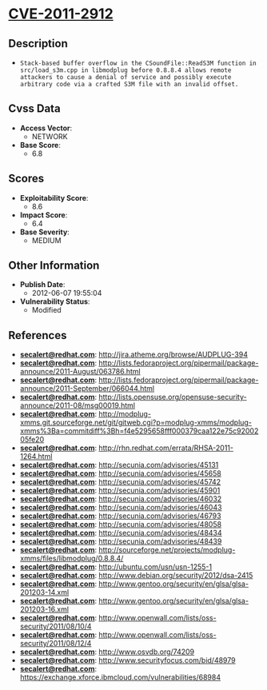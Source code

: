 
# [CVE-2011-2912](http://jira.atheme.org/browse/AUDPLUG-394)

## Description

- `Stack-based buffer overflow in the CSoundFile::ReadS3M function in src/load_s3m.cpp in libmodplug before 0.8.8.4 allows remote attackers to cause a denial of service and possibly execute arbitrary code via a crafted S3M file with an invalid offset.`

## Cvss Data

- **Access Vector**:
  - NETWORK
- **Base Score**:
  - 6.8

## Scores

- **Exploitability Score**:
  - 8.6
- **Impact Score**:
  - 6.4
- **Base Severity**:
  - MEDIUM

## Other Information

- **Publish Date**:
  - 2012-06-07 19:55:04
- **Vulnerability Status**:
  - Modified

## References

- **secalert@redhat.com**: http://jira.atheme.org/browse/AUDPLUG-394
- **secalert@redhat.com**: http://lists.fedoraproject.org/pipermail/package-announce/2011-August/063786.html
- **secalert@redhat.com**: http://lists.fedoraproject.org/pipermail/package-announce/2011-September/066044.html
- **secalert@redhat.com**: http://lists.opensuse.org/opensuse-security-announce/2011-08/msg00019.html
- **secalert@redhat.com**: http://modplug-xmms.git.sourceforge.net/git/gitweb.cgi?p=modplug-xmms/modplug-xmms%3Ba=commitdiff%3Bh=f4e5295658fff000379caa122e75c9200205fe20
- **secalert@redhat.com**: http://rhn.redhat.com/errata/RHSA-2011-1264.html
- **secalert@redhat.com**: http://secunia.com/advisories/45131
- **secalert@redhat.com**: http://secunia.com/advisories/45658
- **secalert@redhat.com**: http://secunia.com/advisories/45742
- **secalert@redhat.com**: http://secunia.com/advisories/45901
- **secalert@redhat.com**: http://secunia.com/advisories/46032
- **secalert@redhat.com**: http://secunia.com/advisories/46043
- **secalert@redhat.com**: http://secunia.com/advisories/46793
- **secalert@redhat.com**: http://secunia.com/advisories/48058
- **secalert@redhat.com**: http://secunia.com/advisories/48434
- **secalert@redhat.com**: http://secunia.com/advisories/48439
- **secalert@redhat.com**: http://sourceforge.net/projects/modplug-xmms/files/libmodplug/0.8.8.4/
- **secalert@redhat.com**: http://ubuntu.com/usn/usn-1255-1
- **secalert@redhat.com**: http://www.debian.org/security/2012/dsa-2415
- **secalert@redhat.com**: http://www.gentoo.org/security/en/glsa/glsa-201203-14.xml
- **secalert@redhat.com**: http://www.gentoo.org/security/en/glsa/glsa-201203-16.xml
- **secalert@redhat.com**: http://www.openwall.com/lists/oss-security/2011/08/10/4
- **secalert@redhat.com**: http://www.openwall.com/lists/oss-security/2011/08/12/4
- **secalert@redhat.com**: http://www.osvdb.org/74209
- **secalert@redhat.com**: http://www.securityfocus.com/bid/48979
- **secalert@redhat.com**: https://exchange.xforce.ibmcloud.com/vulnerabilities/68984
